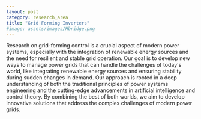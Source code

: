 ```yaml
---
layout: post
category: research_area
title: "Grid Forming Inverters"
#image: assets/images/Hbridge.png
---
```


Research on grid-forming control is a crucial aspect of modern power systems, especially with the integration of renewable energy sources and the need for resilient and stable grid operation. Our goal is to develop new ways to manage power grids that can handle the challenges of today's world, like integrating renewable energy sources and ensuring stability during sudden changes in demand. Our approach is rooted in a deep understanding of both the traditional principles of power systems engineering and the cutting-edge advancements in artificial intelligence and control theory. By combining the best of both worlds, we aim to develop innovative solutions that address the complex challenges of modern power grids.